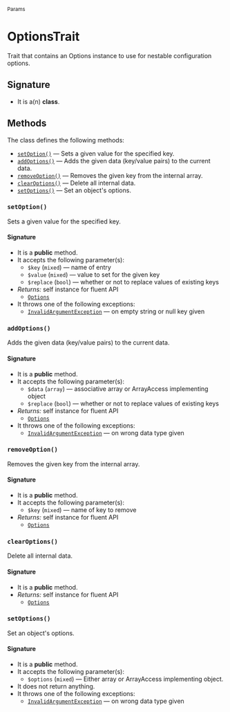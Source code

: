 <small>Params</small>

OptionsTrait
============

Trait that contains an Options instance to use for nestable configuration options.

Signature
---------

- It is a(n) **class**.

Methods
-------

The class defines the following methods:

- [`setOption()`](#setOption) &mdash; Sets a given value for the specified key.
- [`addOptions()`](#addOptions) &mdash; Adds the given data (key/value pairs) to the current data.
- [`removeOption()`](#removeOption) &mdash; Removes the given key from the internal array.
- [`clearOptions()`](#clearOptions) &mdash; Delete all internal data.
- [`setOptions()`](#setOptions) &mdash; Set an object&#039;s options.

### `setOption()` <a name="setOption"></a>

Sets a given value for the specified key.

#### Signature

- It is a **public** method.
- It accepts the following parameter(s):
    - `$key` (`mixed`) &mdash; name of entry
    - `$value` (`mixed`) &mdash; value to set for the given key
    - `$replace` (`bool`) &mdash; whether or not to replace values of existing keys
- _Returns:_ self instance for fluent API
    - [`Options`](../Params/Options.md)
- It throws one of the following exceptions:
    - [`InvalidArgumentException`](http://php.net/class.InvalidArgumentException) &mdash; on empty string or null key given

### `addOptions()` <a name="addOptions"></a>

Adds the given data (key/value pairs) to the current data.

#### Signature

- It is a **public** method.
- It accepts the following parameter(s):
    - `$data` (`array`) &mdash; associative array or ArrayAccess implementing object
    - `$replace` (`bool`) &mdash; whether or not to replace values of existing keys
- _Returns:_ self instance for fluent API
    - [`Options`](../Params/Options.md)
- It throws one of the following exceptions:
    - [`InvalidArgumentException`](http://php.net/class.InvalidArgumentException) &mdash; on wrong data type given

### `removeOption()` <a name="removeOption"></a>

Removes the given key from the internal array.

#### Signature

- It is a **public** method.
- It accepts the following parameter(s):
    - `$key` (`mixed`) &mdash; name of key to remove
- _Returns:_ self instance for fluent API
    - [`Options`](../Params/Options.md)

### `clearOptions()` <a name="clearOptions"></a>

Delete all internal data.

#### Signature

- It is a **public** method.
- _Returns:_ self instance for fluent API
    - [`Options`](../Params/Options.md)

### `setOptions()` <a name="setOptions"></a>

Set an object&#039;s options.

#### Signature

- It is a **public** method.
- It accepts the following parameter(s):
    - `$options` (`mixed`) &mdash; Either array or ArrayAccess implementing object.
- It does not return anything.
- It throws one of the following exceptions:
    - [`InvalidArgumentException`](http://php.net/class.InvalidArgumentException) &mdash; on wrong data type given

